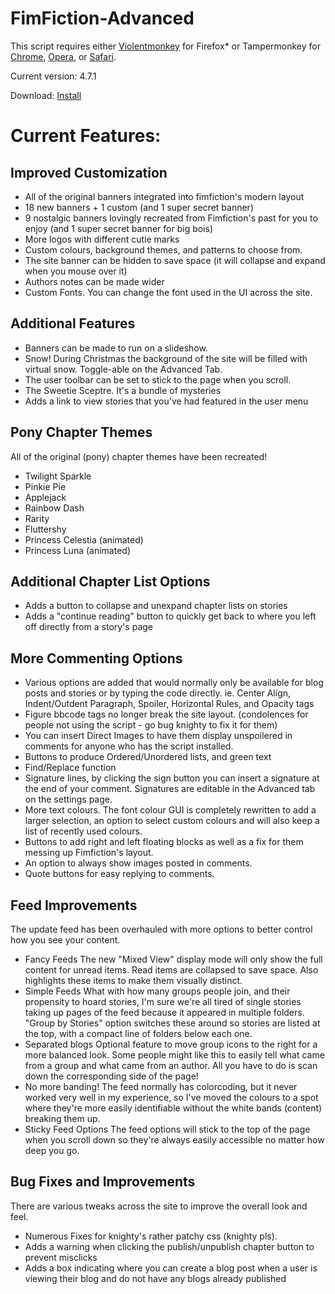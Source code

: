 FimFiction-Advanced
===================

This script requires either [Violentmonkey](https://addons.mozilla.org/en-US/firefox/addon/violentmonkey/) for Firefox* or Tampermonkey for [Chrome](https://chrome.google.com/webstore/detail/tampermonkey/dhdgffkkebhmkfjojejmpbldmpobfkfo?hl=en), [Opera](https://addons.opera.com/en/extensions/details/tampermonkey-beta/?display=en), or [Safari](https://tampermonkey.net/?browser=safari).

Current version: 4.7.1

Download: [Install](https://github.com/Sollace/FimFiction-Advanced/raw/master/fimfic_advanced.user.js)

# Current Features:

## Improved Customization

 - All of the original banners integrated into fimfiction's modern layout
 - 18 new banners + 1 custom (and 1 super secret banner)
 - 9 nostalgic banners lovingly recreated from Fimfiction's past for you to enjoy (and 1 super secret banner for big bois)
 - More logos with different cutie marks
 - Custom colours, background themes, and patterns to choose from.
 - The site banner can be hidden to save space (it will collapse and expand when you mouse over it)
 - Authors notes can be made wider
 - Custom Fonts. You can change the font used in the UI across the site.

## Additional Features

 - Banners can be made to run on a slideshow.
 - Snow! During Christmas the background of the site will be filled with virtual snow. Toggle-able on the Advanced Tab.
 - The user toolbar can be set to stick to the page when you scroll.
 - The Sweetie Sceptre. It's a bundle of mysteries
 - Adds a link to view stories that you've had featured in the user menu


## Pony Chapter Themes

 All of the original (pony) chapter themes have been recreated!

 - Twilight Sparkle
 - Pinkie Pie
 - Applejack
 - Rainbow Dash
 - Rarity
 - Fluttershy
 - Princess Celestia (animated)
 - Princess Luna (animated)

## Additional Chapter List Options

 - Adds a button to collapse and unexpand chapter lists on stories
 - Adds a "continue reading" button to quickly get back to where you left off directly from a story's page

## More Commenting Options

 - Various options are added that would normally only be available for blog posts and stories or by typing the code directly. ie. Center Align, Indent/Outdent Paragraph, Spoiler, Horizontal Rules, and Opacity tags
 - Figure bbcode tags no longer break the site layout. (condolences for people not using the script - go bug knighty to fix it for them)
 - You can insert Direct Images to have them display unspoilered in comments for anyone who has the script installed.
 - Buttons to produce Ordered/Unordered lists, and green text
 - Find/Replace function
 - Signature lines, by clicking the sign button you can insert a signature at the end of your comment. Signatures are editable in the Advanced tab on the settings page.
 - More text colours. The font colour GUI is completely rewritten to add a larger selection, an option to select custom colours and will also keep a list of recently used colours.
 - Buttons to add right and left floating blocks as well as a fix for them messing up Fimfiction's layout.
 - An option to always show images posted in comments.
 - Quote buttons for easy replying to comments.

## Feed Improvements

The update feed has been overhauled with more options to better control how you see your content.

- Fancy Feeds
  The new "Mixed View" display mode will only show the full content for unread items. Read items are collapsed to save space.
  Also highlights these items to make them visually distinct.
- Simple Feeds
  What with how many groups people join, and their propensity to hoard stories, I'm sure we're all tired of single stories taking up pages of the feed because it appeared in multiple folders.
  "Group by Stories" option switches these around so stories are listed at the top, with a compact line of folders below each one.
- Separated blogs
  Optional feature to move group icons to the right for a more balanced look.
  Some people might like this to easily tell what came from a group and what came from an author. All you have to do is scan down the corresponding side of the page!
- No more banding!
  The feed normally has colorcoding, but it never worked very well in my experience, so I've moved the colours to a spot where they're more easily identifiable without the white bands (content) breaking them up.
- Sticky Feed Options
  The feed options will stick to the top of the page when you scroll down so they're always easily accessible no matter how deep you go.

## Bug Fixes and Improvements

 There are various tweaks across the site to improve the overall look and feel.

 - Numerous Fixes for knighty's rather patchy css (knighty pls).
 - Adds a warning when clicking the publish/unpublish chapter button to prevent misclicks
 - Adds a box indicating where you can create a blog post when a user is viewing their blog and do not have any blogs already published
